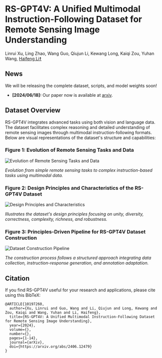 # RS-GPT4V: A Unified Multimodal Instruction-Following Dataset for Remote Sensing Image Understanding


Linrui Xu, Ling Zhao, Wang Guo, Qiujun Li, Kewang Long, Kaiqi Zou, Yuhan Wang, [Haifeng Li☨](https://scholar.google.com/citations?user=51p_SJAAAAAJ)



## News
We will be releasing the complete dataset, scripts, and model weights soon!


+ **\[2024/06/18\]:** Our paper now is available at [arxiv](https://arxiv.org/abs/2406.12479).

  

## Dataset Overview

RS-GPT4V integrates advanced tasks using both vision and language data. The dataset facilitates complex reasoning and detailed understanding of remote sensing images through multimodal instruction-following formats. Below are visual representations of the dataset's structure and capabilities:

### Figure 1: Evolution of Remote Sensing Tasks and Data
![Evolution of Remote Sensing Tasks and Data](https://github.com/GeoX-Lab/RS-GPT4V/assets/36953734/ec7f90f3-a25f-427a-9d98-206cd20aba3d)

*Evolution from simple remote sensing tasks to complex instruction-based tasks using multimodal data.*

### Figure 2: Design Principles and Characteristics of the RS-GPT4V Dataset
![Design Principles and Characteristics](https://github.com/GeoX-Lab/RS-GPT4V/assets/36953734/3e14241a-c05e-48fd-b29f-963708b53b74)

*Illustrates the dataset's design principles focusing on unity, diversity, correctness, complexity, richness, and robustness.*

### Figure 3: Principles-Driven Pipeline for RS-GPT4V Dataset Construction
![Dataset Construction Pipeline](https://github.com/GeoX-Lab/RS-GPT4V/assets/36953734/bc0dfed8-3c9a-45f3-91e7-b08b51ae8817)

*The construction process follows a structured approach integrating data collection, instruction-response generation, and annotation adaptation.*


## Citation
If you find RS-GPT4V useful for your research and applications, please cite using this BibTeX:

```
@ARTICLE{10197260,
  author={Xu, Linrui and Guo, Wang and Li, Qiujun and Long, Kewang and Zou, Kaiqi and Wang, Yuhan and Li, Haifeng},
  title={RS-GPT4V: A Unified Multimodal Instruction-Following Dataset for Remote Sensing Image Understanding}, 
  year={2024},
  volume={},
  number={},
  pages={1-14},
  journal={arXiv}, 
  doi={https://arxiv.org/abs/2406.12479}
}
```
